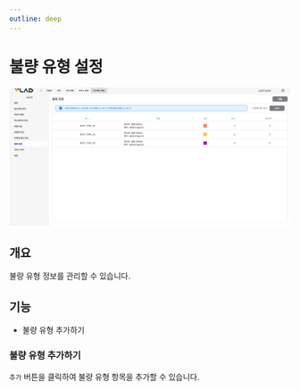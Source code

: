 ```yaml
---
outline: deep
---
```


# 불량 유형 설정

![불량 유형 설정](/public/ko/project/project-settings-defect-type.png)


## 개요
불량 유형 정보를 관리할 수 있습니다.

## 기능
- 불량 유형 추가하기

### 불량 유형 추가하기
`추가` 버튼을 클릭하여 불량 유형 항목을 추가할 수 있습니다.

